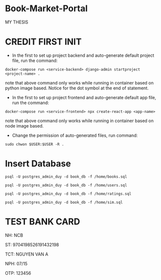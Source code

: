 # Book-Market-Portal
MY THESIS

# CREDIT FIRST INIT
- In the first to set up project backend and auto-generate default project file, run the command:
```
docker-compose run <service-backend> django-admin startproject <project-name> .

```
note that above command only works while running in container based on python image based. Notice for the dot symbol at the end of statement.
- In the first to set up project frontend and auto-generate default app file, run the command:
```
docker-compose run <service-frontend> npx create-react-app <app-name>

```
note that above command only works while running in container based on node image based.
- Change the permission of auto-generated files, run command:
```
sudo chwon $USER:$USER -R .

```

# Insert Database
```
psql -U postgres_admin_duy -d book_db -f /home/books.sql

psql -U postgres_admin_duy -d book_db -f /home/users.sql

psql -U postgres_admin_duy -d book_db -f /home/ratings.sql

psql -U postgres_admin_duy -d book_db -f /home/sim.sql
```

# TEST BANK CARD
NH: NCB

ST: 9704198526191432198

TCT: NGUYEN VAN A

NPH: 07/15

OTP: 123456